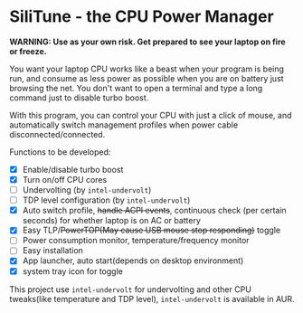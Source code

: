 # SiliTune - the CPU Power Manager

**WARNING: Use as your own risk. Get prepared to see your laptop on fire or freeze.**

You want your laptop CPU works like a beast when your program is being run, and consume as less power as possible when you are on battery just browsing the net. You don't want to open a terminal and type a long command just to disable turbo boost. 

With this program, you can control your CPU with just a click of mouse, and automatically switch management profiles when power cable disconnected/connected. 

Functions to be developed:

- [x] Enable/disable turbo boost
- [x] Turn on/off CPU cores
- [ ] Undervolting (by `intel-undervolt`)
- [ ] TDP level configuration (by `intel-undervolt`)
- [x] Auto switch profile, ~~handle ACPI events~~, continuous check (per certain seconds) for whether laptop is on AC or battery
- [x] Easy TLP/~~PowerTOP(May cause USB mouse stop responding)~~ toggle
- [ ] Power consumption monitor, temperature/frequency monitor
- [ ] Easy installation
- [x] App launcher, auto start(depends on desktop environment)
- [x] system tray icon for toggle

This project use `intel-undervolt` for undervolting and other CPU tweaks(like temperature and TDP level), `intel-undervolt` is available in AUR.

